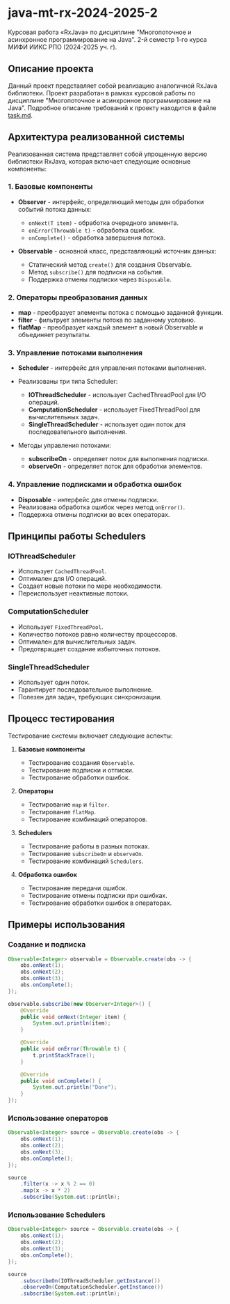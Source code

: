 # java-mt-rx-2024-2025-2
Курсовая работа «RxJava» по дисциплине "Многопоточное и асинхронное программирование на Java". 2-й семестр 1-го курса МИФИ ИИКС РПО (2024-2025 уч. г).

## Описание проекта

Данный проект представляет собой реализацию аналогичной RxJava библиотеки. Проект разработан в рамках курсовой работы по дисциплине "Многопоточное и асинхронное программирование на Java". Подробное описание требований к проекту находится в файле [task.md](task.md).

## Архитектура реализованной системы

Реализованная система представляет собой упрощенную версию библиотеки RxJava, которая включает следующие основные компоненты:

### 1. Базовые компоненты

- **Observer** - интерфейс, определяющий методы для обработки событий потока данных:
  - `onNext(T item)` - обработка очередного элемента.
  - `onError(Throwable t)` - обработка ошибок.
  - `onComplete()` - обработка завершения потока.

- **Observable** - основной класс, представляющий источник данных:
  - Статический метод `create()` для создания Observable.
  - Метод `subscribe()` для подписки на события.
  - Поддержка отмены подписки через `Disposable`.

### 2. Операторы преобразования данных

- **map** - преобразует элементы потока с помощью заданной функции.
- **filter** - фильтрует элементы потока по заданному условию.
- **flatMap** - преобразует каждый элемент в новый Observable и объединяет результаты.

### 3. Управление потоками выполнения

- **Scheduler** - интерфейс для управления потоками выполнения.
- Реализованы три типа Scheduler:
  - **IOThreadScheduler** - использует CachedThreadPool для I/O операций.
  - **ComputationScheduler** - использует FixedThreadPool для вычислительных задач.
  - **SingleThreadScheduler** - использует один поток для последовательного выполнения.

- Методы управления потоками:
  - **subscribeOn** - определяет поток для выполнения подписки.
  - **observeOn** - определяет поток для обработки элементов.

### 4. Управление подписками и обработка ошибок

- **Disposable** - интерфейс для отмены подписки.
- Реализована обработка ошибок через метод `onError()`.
- Поддержка отмены подписки во всех операторах.

## Принципы работы Schedulers

### IOThreadScheduler

- Использует `CachedThreadPool`.
- Оптимален для I/O операций.
- Создает новые потоки по мере необходимости.
- Переиспользует неактивные потоки.

### ComputationScheduler

- Использует `FixedThreadPool`.
- Количество потоков равно количеству процессоров.
- Оптимален для вычислительных задач.
- Предотвращает создание избыточных потоков.

### SingleThreadScheduler

- Использует один поток.
- Гарантирует последовательное выполнение.
- Полезен для задач, требующих синхронизации.

## Процесс тестирования

Тестирование системы включает следующие аспекты:

1. **Базовые компоненты**
   - Тестирование создания `Observable`.
   - Тестирование подписки и отписки.
   - Тестирование обработки ошибок.

2. **Операторы**
   - Тестирование `map` и `filter`.
   - Тестирование `flatMap`.
   - Тестирование комбинаций операторов.

3. **Schedulers**
   - Тестирование работы в разных потоках.
   - Тестирование `subscribeOn` и `observeOn`.
   - Тестирование комбинаций `Schedulers`.

4. **Обработка ошибок**
   - Тестирование передачи ошибок.
   - Тестирование отмены подписки при ошибках.
   - Тестирование обработки ошибок в операторах.

## Примеры использования

### Создание и подписка

```java
Observable<Integer> observable = Observable.create(obs -> {
    obs.onNext(1);
    obs.onNext(2);
    obs.onNext(3);
    obs.onComplete();
});

observable.subscribe(new Observer<Integer>() {
    @Override
    public void onNext(Integer item) {
        System.out.println(item);
    }

    @Override
    public void onError(Throwable t) {
        t.printStackTrace();
    }

    @Override
    public void onComplete() {
        System.out.println("Done");
    }
});
```

### Использование операторов

```java
Observable<Integer> source = Observable.create(obs -> {
    obs.onNext(1);
    obs.onNext(2);
    obs.onNext(3);
    obs.onComplete();
});

source
    .filter(x -> x % 2 == 0)
    .map(x -> x * 2)
    .subscribe(System.out::println);
```

### Использование Schedulers

```java
Observable<Integer> source = Observable.create(obs -> {
    obs.onNext(1);
    obs.onNext(2);
    obs.onNext(3);
    obs.onComplete();
});

source
    .subscribeOn(IOThreadScheduler.getInstance())
    .observeOn(ComputationScheduler.getInstance())
    .subscribe(System.out::println);
```
